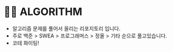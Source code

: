# 👩‍💻 ALGORITHM 

- 알고리즘 문제를 풀어서 올리는 리포지토리 입니다.
- 주로 백준 > SWEA > 프로그래머스 > 정올 > 기타 순으로 풀고있습니다.
- 코테 화이팅!

